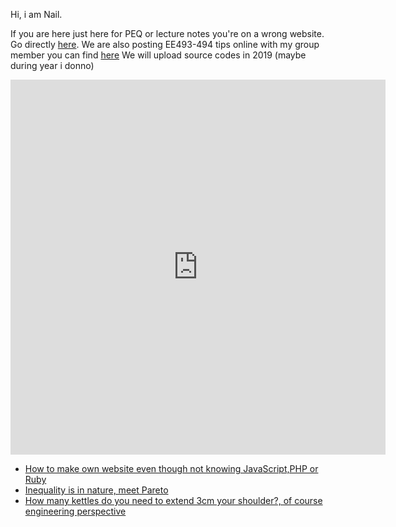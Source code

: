 Hi, i am Nail.

If you are here just here for PEQ or lecture notes you're on a wrong website. Go directly [here](https://github.com/openeee). 
We are also posting EE493-494 tips online with my group member you can find [here](bitirme.MD)
We will upload source codes in 2019 (maybe during year i donno)

<iframe src="https://calendar.google.com/calendar/embed?mode=WEEK&amp;height=600&amp;wkst=2&amp;bgcolor=%23FFFFFF&amp;src=nailtosun07%40gmail.com&amp;color=%231B887A&amp;ctz=Europe%2FIstanbul" style="border-width:0" width="600" height="600" frameborder="0" scrolling="no"></iframe>

* [How to make own website even though not knowing JavaScript,PHP or Ruby]()
* [Inequality is in nature, meet Pareto]()
* [How many kettles do you need to extend 3cm your shoulder?, of course engineering perspective]()
